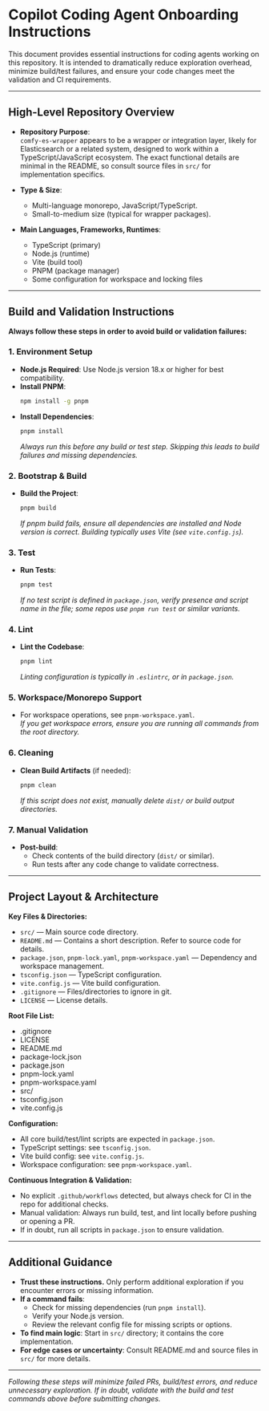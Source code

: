 # Copilot Coding Agent Onboarding Instructions

This document provides essential instructions for coding agents working on this repository. It is intended to dramatically reduce exploration overhead, minimize build/test failures, and ensure your code changes meet the validation and CI requirements.

---

## High-Level Repository Overview

- **Repository Purpose**:  
  `comfy-es-wrapper` appears to be a wrapper or integration layer, likely for Elasticsearch or a related system, designed to work within a TypeScript/JavaScript ecosystem. The exact functional details are minimal in the README, so consult source files in `src/` for implementation specifics.

- **Type & Size**:  
  - Multi-language monorepo, JavaScript/TypeScript.
  - Small-to-medium size (typical for wrapper packages).

- **Main Languages, Frameworks, Runtimes**:  
  - TypeScript (primary)
  - Node.js (runtime)
  - Vite (build tool)
  - PNPM (package manager)
  - Some configuration for workspace and locking files

---

## Build and Validation Instructions

**Always follow these steps in order to avoid build or validation failures:**

### 1. Environment Setup

- **Node.js Required**: Use Node.js version 18.x or higher for best compatibility.
- **Install PNPM**:  
  ```bash
  npm install -g pnpm
  ```
- **Install Dependencies**:  
  ```bash
  pnpm install
  ```
  *Always run this before any build or test step. Skipping this leads to build failures and missing dependencies.*

### 2. Bootstrap & Build

- **Build the Project**:  
  ```bash
  pnpm build
  ```
  *If pnpm build fails, ensure all dependencies are installed and Node version is correct. Building typically uses Vite (see `vite.config.js`).*

### 3. Test

- **Run Tests**:  
  ```bash
  pnpm test
  ```
  *If no test script is defined in `package.json`, verify presence and script name in the file; some repos use `pnpm run test` or similar variants.*

### 4. Lint

- **Lint the Codebase**:  
  ```bash
  pnpm lint
  ```
  *Linting configuration is typically in `.eslintrc`, or in `package.json`.*

### 5. Workspace/Monorepo Support

- For workspace operations, see `pnpm-workspace.yaml`.  
  *If you get workspace errors, ensure you are running all commands from the root directory.*

### 6. Cleaning

- **Clean Build Artifacts** (if needed):  
  ```bash
  pnpm clean
  ```
  *If this script does not exist, manually delete `dist/` or build output directories.*

### 7. Manual Validation

- **Post-build**:  
  - Check contents of the build directory (`dist/` or similar).
  - Run tests after any code change to validate correctness.

---

## Project Layout & Architecture

**Key Files & Directories:**

- `src/` — Main source code directory.
- `README.md` — Contains a short description. Refer to source code for details.
- `package.json`, `pnpm-lock.yaml`, `pnpm-workspace.yaml` — Dependency and workspace management.
- `tsconfig.json` — TypeScript configuration.
- `vite.config.js` — Vite build configuration.
- `.gitignore` — Files/directories to ignore in git.
- `LICENSE` — License details.

**Root File List:**  
- .gitignore  
- LICENSE  
- README.md  
- package-lock.json  
- package.json  
- pnpm-lock.yaml  
- pnpm-workspace.yaml  
- src/  
- tsconfig.json  
- vite.config.js  

**Configuration:**  
- All core build/test/lint scripts are expected in `package.json`.
- TypeScript settings: see `tsconfig.json`.
- Vite build config: see `vite.config.js`.
- Workspace configuration: see `pnpm-workspace.yaml`.

**Continuous Integration & Validation:**

- No explicit `.github/workflows` detected, but always check for CI in the repo for additional checks.
- Manual validation: Always run build, test, and lint locally before pushing or opening a PR.
- If in doubt, run all scripts in `package.json` to ensure validation.

---

## Additional Guidance

- **Trust these instructions.** Only perform additional exploration if you encounter errors or missing information.
- **If a command fails**:  
  - Check for missing dependencies (run `pnpm install`).
  - Verify your Node.js version.
  - Review the relevant config file for missing scripts or options.
- **To find main logic**: Start in `src/` directory; it contains the core implementation.
- **For edge cases or uncertainty**: Consult README.md and source files in `src/` for more details.

---

*Following these steps will minimize failed PRs, build/test errors, and reduce unnecessary exploration. If in doubt, validate with the build and test commands above before submitting changes.*
